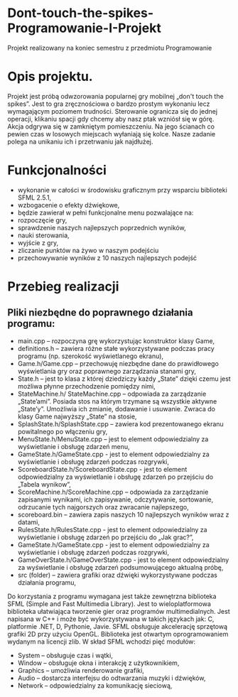 # Dont-touch-the-spikes-Programowanie-I-Projekt
Projekt realizowany na koniec semestru z przedmiotu Programowanie

# Opis projektu.
Projekt jest próbą odwzorowania popularnej gry mobilnej „don't touch the spikes”. Jest to gra zręcznościowa o bardzo prostym wykonaniu lecz wymagającym poziomem trudności. Sterowanie ogranicza się do jednej operacji, klikaniu spacji gdy chcemy aby nasz ptak wzniósł się w górę. Akcja odgrywa się w zamkniętym pomieszczeniu. Na jego ścianach co pewien czas w losowych miejscach wyłaniają się kolce. Nasze zadanie polega na unikaniu ich i przetrwaniu jak najdłużej.

# Funkcjonalności 
-	wykonanie w całości w środowisku graficznym przy wsparciu biblioteki SFML 2.5.1,
-	wzbogacenie o efekty dźwiękowe,
-	będzie zawierał w pełni funkcjonalne menu pozwalające na: 
-	rozpoczęcie gry,
-	sprawdzenie naszych najlepszych poprzednich wyników,
-	nauki sterowania,
-	wyjście z gry,
-	zliczanie punktów na żywo w naszym podejściu
-	przechowywanie wyników z 10 naszych najlepszych podejść

# Przebieg realizacji
## Pliki niezbędne do poprawnego działania programu:
-	main.cpp – rozpoczyna grę wykorzystując konstruktor klasy Game, 
-	definitions.h – zawiera różne stałe wykorzystywane podczas pracy programu (np. szerokość wyświetlanego ekranu),
-	Game.h/Game.cpp – przechowuję niezbędne dane do prawidłowego wyświetlania gry oraz poprawnego zarządzania stanami gry,
-	State.h – jest to klasa z której dziedziczy każdy „State” dzięki czemu jest możliwa płynne przechodzenie pomiędzy nimi,
-	StateMachine.h/ StateMachine.cpp – odpowiada za zarządzanie „State’ami”. Posiada stos na którym trzymane są wszystkie aktywne „State’y”. Umożliwia ich zmianie, dodawanie i usuwanie. Zwraca do klasy Game najwyższy „State” na stosie,
-	SplashState.h/SplashState.cpp – zawiera kod prezentowanego ekranu powitalnego po włączeniu gry,
-	MenuState.h/MenuState.cpp – jest to element odpowiedzialny za wyświetlanie i obsługę zdarzeń menu,
-	GameState.h/GameState.cpp - jest to element odpowiedzialny za wyświetlanie i obsługę zdarzeń podczas rozgrywki,
-	ScoreboardState.h/ScoreboardState.cpp - jest to element odpowiedzialny za wyświetlanie i obsługę zdarzeń po przejściu do „Tabela wynikow”,
-	ScoreMachine.h/ScoreMachine.cpp – odpowiada za zarządzanie zapisanymi wynikami, ich zapisywanie, odczytywanie, sortowanie, odrzucanie tych najgorszych oraz zwracanie najlepszego,
-	scoreboard.bin – zawiera zapis naszych 10 najlepszych wyników wraz z datami,
-	RulesState.h/RulesState.cpp - jest to element odpowiedzialny za wyświetlanie i obsługę zdarzeń po przejściu do „Jak grac?”,
-	GameState.h/GameState.cpp - jest to element odpowiedzialny za wyświetlanie i obsługę zdarzeń podczas rozgrywki,
-	GameOverState.h/GameOverState.cpp - jest to element odpowiedzialny za wyświetlanie i obsługę zdarzeń podsumowującego aktualną próbę,
-	src (folder) – zawiera grafiki oraz dźwięki wykorzystywane podczas działania programu,

Do korzystania z programu wymagana jest także zewnętrzna biblioteka SFML (Simple and Fast Multimedia Library). Jest to wieloplatformowa biblioteka ułatwiająca tworzenie gier oraz programów multimedialnych. Jest napisana w C++ i może być wykorzystywana w takich językach jak: C, platformie .NET, D, Pythonie, Javie.
SFML obsługuje akcelerację sprzętową grafiki 2D przy użyciu OpenGL. Biblioteka jest otwartym oprogramowaniem wydanym na licencji zlib.
W skład SFML wchodzi pięć modułów:
-	System – obsługuje czas i wątki,
-	Window – obsługuje okna i interakcję z użytkownikiem,
-	Graphics – umożliwia renderowanie grafiki,
-	Audio – dostarcza interfejsu do odtwarzania muzyki i dźwięków,
- Network – odpowiedzialny za komunikację sieciową,
